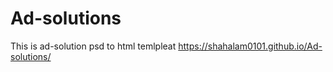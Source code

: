 # Ad-solutions
This is ad-solution psd to html temlpleat 
https://shahalam0101.github.io/Ad-solutions/
